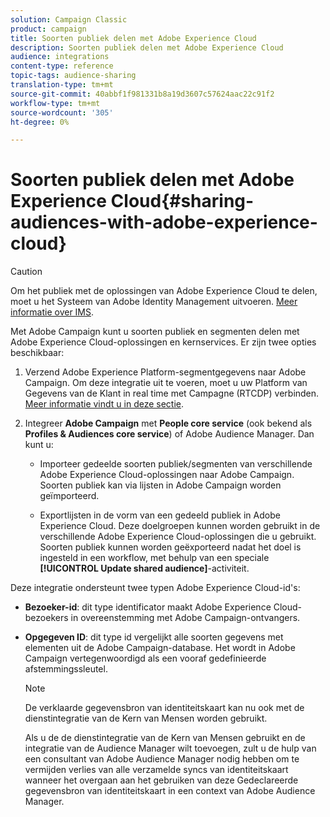 ```yaml
---
solution: Campaign Classic
product: campaign
title: Soorten publiek delen met Adobe Experience Cloud
description: Soorten publiek delen met Adobe Experience Cloud
audience: integrations
content-type: reference
topic-tags: audience-sharing
translation-type: tm+mt
source-git-commit: 40abbf1f981331b8a19d3607c57624aac22c91f2
workflow-type: tm+mt
source-wordcount: '305'
ht-degree: 0%

---
```



# Soorten publiek delen met Adobe Experience Cloud{#sharing-audiences-with-adobe-experience-cloud}

>[!CAUTION]
>
>Om het publiek met de oplossingen van Adobe Experience Cloud te delen, moet u het Systeem van Adobe Identity Management uitvoeren. [Meer informatie over IMS](../../integrations/using/about-adobe-id.md).

Met Adobe Campaign kunt u soorten publiek en segmenten delen met Adobe Experience Cloud-oplossingen en kernservices. Er zijn twee opties beschikbaar:

1. Verzend Adobe Experience Platform-segmentgegevens naar Adobe Campaign. Om deze integratie uit te voeren, moet u uw Platform van Gegevens van de Klant in real time met Campagne (RTCDP) verbinden. [Meer informatie vindt u in deze sectie](https://docs.adobe.com/content/help/en/experience-platform/rtcdp/destinations/destinations-cat/adobe-destinations/adobe-campaign-destination.html).


1. Integreer **Adobe Campaign** met **People core service** (ook bekend als **Profiles &amp; Audiences core service**) of Adobe Audience Manager. Dan kunt u:

   * Importeer gedeelde soorten publiek/segmenten van verschillende Adobe Experience Cloud-oplossingen naar Adobe Campaign. Soorten publiek kan via lijsten in Adobe Campaign worden geïmporteerd.

   * Exportlijsten in de vorm van een gedeeld publiek in Adobe Experience Cloud. Deze doelgroepen kunnen worden gebruikt in de verschillende Adobe Experience Cloud-oplossingen die u gebruikt. Soorten publiek kunnen worden geëxporteerd nadat het doel is ingesteld in een workflow, met behulp van een speciale **[!UICONTROL Update shared audience]**-activiteit.

Deze integratie ondersteunt twee typen Adobe Experience Cloud-id&#39;s:

* **Bezoeker-id**: dit type identificator maakt Adobe Experience Cloud-bezoekers in overeenstemming met Adobe Campaign-ontvangers.
* **Opgegeven ID**: dit type id vergelijkt alle soorten gegevens met elementen uit de Adobe Campaign-database. Het wordt in Adobe Campaign vertegenwoordigd als een vooraf gedefinieerde afstemmingssleutel.

   >[!NOTE]
   >
   > De verklaarde gegevensbron van identiteitskaart kan nu ook met de dienstintegratie van de Kern van Mensen worden gebruikt.
   >
   >Als u de de dienstintegratie van de Kern van Mensen gebruikt en de integratie van de Audience Manager wilt toevoegen, zult u de hulp van een consultant van Adobe Audience Manager nodig hebben om te vermijden verlies van alle verzamelde syncs van identiteitskaart wanneer het overgaan aan het gebruiken van deze Gedeclareerde gegevensbron van identiteitskaart in een context van Adobe Audience Manager.
